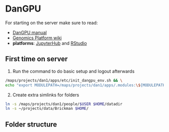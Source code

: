 # DanGPU

For starting on the server make sure to read:

- [DanGPU manual](https://sgn102.pages.ku.dk/a-not-long-tour-of-dangpu/)
- [Genomics Platform wiki](https://sundgenomics.github.io)
- **platforms**: [JupyterHub](http://dangpu01fl:8989) and [RStudio](http://dangpu01fl:8787)

## First time on server

1. Run the command to do basic setup and logout afterwards

```bash
/maps/projects/dan1/apps/etc/init_dangpu_env.sh && \
echo "export MODULEPATH=/maps/projects/dan1/apps/.modules:\${MODULEPATH}" >> $HOME/.bash_profile
```

2. Create extra simlinks for folders

```bash
ln -s /maps/projects/dan1/people/$USER $HOME/datadir
ln -s ~/projects/data/Brickman $HOME/
```

## Folder structure
